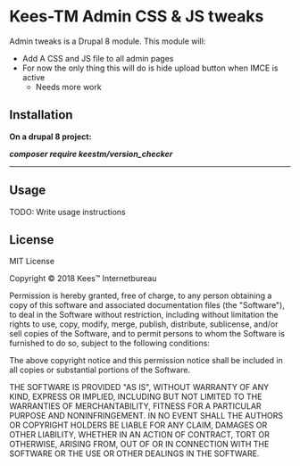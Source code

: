 # Kees-TM Admin CSS & JS tweaks

Admin tweaks is a Drupal 8 module.
This module will:

- Add A CSS and JS file to all admin pages
- For now the only thing this will do is hide upload button when IMCE is active
  - Needs more work

## Installation

**On a drupal 8 project:**

***composer require keestm/version_checker***
___

## Usage

TODO: Write usage instructions

## License

MIT License

Copyright &copy; 2018 Kees™ Internetbureau

Permission is hereby granted, free of charge, to any person obtaining a copy
of this software and associated documentation files (the "Software"), to deal
in the Software without restriction, including without limitation the rights
to use, copy, modify, merge, publish, distribute, sublicense, and/or sell
copies of the Software, and to permit persons to whom the Software is
furnished to do so, subject to the following conditions:

The above copyright notice and this permission notice shall be included in all
copies or substantial portions of the Software.

THE SOFTWARE IS PROVIDED "AS IS", WITHOUT WARRANTY OF ANY KIND, EXPRESS OR
IMPLIED, INCLUDING BUT NOT LIMITED TO THE WARRANTIES OF MERCHANTABILITY,
FITNESS FOR A PARTICULAR PURPOSE AND NONINFRINGEMENT. IN NO EVENT SHALL THE
AUTHORS OR COPYRIGHT HOLDERS BE LIABLE FOR ANY CLAIM, DAMAGES OR OTHER
LIABILITY, WHETHER IN AN ACTION OF CONTRACT, TORT OR OTHERWISE, ARISING FROM,
OUT OF OR IN CONNECTION WITH THE SOFTWARE OR THE USE OR OTHER DEALINGS IN THE
SOFTWARE.